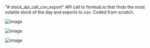 "# stock_api_call_csv_export" API call to finnhub.io that finds the most volatile stock of the day and exports to csv. Coded from scratch.

![image](https://user-images.githubusercontent.com/98496684/206567251-3d04dd0a-dfaa-40ae-b416-317546e4c577.png)

![image](https://user-images.githubusercontent.com/98496684/206567424-0c24bd46-9dab-4c3d-942f-aedb74d8c3e2.png)

![image](https://user-images.githubusercontent.com/98496684/206567377-616e0b7a-731d-47c4-95ab-0f6b9d651273.png)
